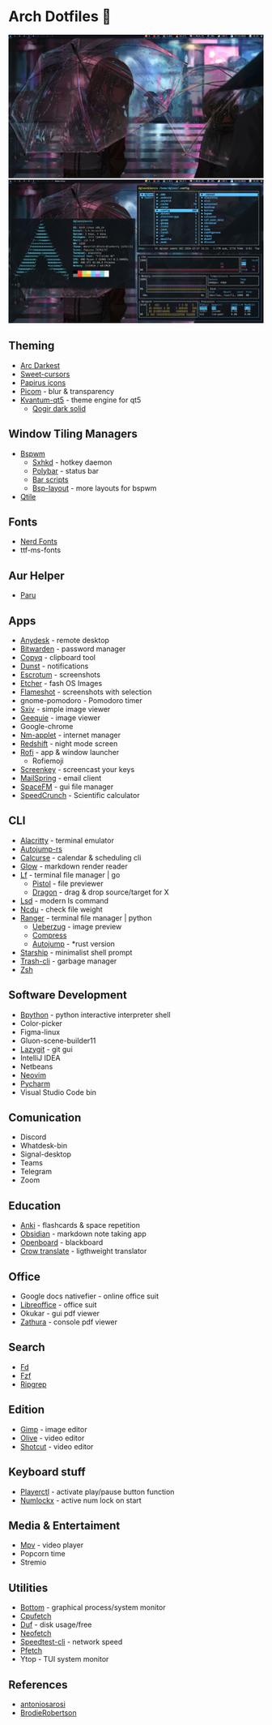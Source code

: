 # Arch Dotfiles 🥷

![1](https://github.com/Dgloor/dotfiles/blob/main/screenshots/05.png)
![2](https://github.com/Dgloor/dotfiles/blob/main/screenshots/06.png)

## Theming

- [Arc Darkest](https://www.gnome-look.org/p/1317409/)
- [Sweet-cursors](https://www.gnome-look.org/p/1393084/)
- [Papirus icons](https://www.gnome-look.org/p/1166289/)
- [Picom](https://github.com/ibhagwan/picom) - blur & transparency
- [Kvantum-qt5](https://store.kde.org/p/1005410/) - theme engine for qt5
  - [Qogir dark solid](https://github.com/vinceliuice/Qogir-kde)

## Window Tiling Managers

- [Bspwm](https://github.com/baskerville/bspwm)
  - [Sxhkd](https://github.com/baskerville/sxhkd) - hotkey daemon
  - [Polybar](https://github.com/polybar/polybar) - status bar
  - [Bar scripts](https://github.com/Dgloor/scripts)
  - [Bsp-layout](https://github.com/phenax/bsp-layout) - more layouts for bspwm
- [Qtile](http://www.qtile.org/)

## Fonts

- [Nerd Fonts](hhttps://github.com/ryanoasis/nerd-fonts)
- ttf-ms-fonts

## Aur Helper

- [Paru](https://github.com/Morganamilo/paru)

## Apps

- [Anydesk](https://anydesk.com/es) - remote desktop
- [Bitwarden](https://bitwarden.com/) - password manager
- [Copyq](https://github.com/hluk/CopyQ) - clipboard tool
- [Dunst](https://github.com/dunst-project/dunst) - notifications
- [Escrotum](https://github.com/Roger/escrotum) - screenshots
- [Etcher](https://github.com/balena-io/etcher) - fash OS Images
- [Flameshot](https://github.com/ManuelLR/docker-flameshot) - screenshots with selection
- gnome-pomodoro - Pomodoro timer
- [Sxiv](https://github.com/muennich/sxiv) - simple image viewer
- [Geequie](https://github.com/BestImageViewer/geeqie) - image viewer
- Google-chrome
- [Nm-applet](https://www.archlinux.org/packages/?name=network-manager-applet) - internet manager
- [Redshift](https://wiki.archlinux.org/index.php/redshift) - night mode screen
- [Rofi](https://github.com/davatorium/rofi) - app & window launcher
  - Rofiemoji
- [Screenkey](https://www.thregr.org/~wavexx/software/screenkey/) - screencast your keys
- [MailSpring](https://getmailspring.com/) - email client
- [SpaceFM](https://github.com/IgnorantGuru/spacefm) - gui file manager
- [SpeedCrunch](http://speedcrunch.org/) - Scientific calculator

## CLI

- [Alacritty](https://github.com/alacritty/alacritty) - terminal emulator
- [Autojump-rs](https://github.com/xen0n/autojump-rs)
- [Calcurse](https://github.com/lfos/calcurse) - calendar & scheduling cli
- [Glow](https://github.com/charmbracelet/glow) - markdown render reader
- [Lf](https://github.com/gokcehan/lf) - terminal file manager | go
  - [Pistol](https://github.com/doronbehar/pistol) - file previewer
  - [Dragon](https://github.com/mwh/dragon) - drag & drop source/target for X
- [Lsd](https://github.com/Peltoche/lsd) - modern ls command
- [Ncdu](https://www.archlinux.org/packages/community/x86_64/ncdu/) - check file weight
- [Ranger](https://github.com/ranger/ranger) - terminal file manager | python
  - [Ueberzug](https://github.com/ranger/ranger/wiki/Image-Previews) - image preview
  - [Compress](https://github.com/maximtrp/ranger-archives/blob/master/compress.py)
  - [Autojump](https://github.com/fdw/ranger-autojump) - \*rust version
- [Starship](https://starship.rs/) - minimalist shell prompt
- [Trash-cli](https://wiki.archlinux.org/index.php/Trash_management) - garbage manager
- [Zsh](<https://wiki.archlinux.org/index.php/Zsh_(Espa%C3%B1ol)>)

## Software Development

- [Bpython](https://github.com/bpython/bpython) - python interactive interpreter shell
- Color-picker
- Figma-linux
- Gluon-scene-builder11
- [Lazygit](https://github.com/jesseduffield/lazygit) - git gui
- IntelliJ IDEA
- Netbeans
- [Neovim](https://github.com/neovim/neovim)
- [Pycharm](https://www.jetbrains.com/es-es/pycharm/)
- Visual Studio Code bin

## Comunication

- Discord
- Whatdesk-bin
- Signal-desktop
- Teams
- Telegram
- Zoom

## Education

- [Anki](https://apps.ankiweb.net/) - flashcards & space repetition
- [Obsidian](https://obsidian.md/) - markdown note taking app
- [Openboard](https://openboard.ch/index.en.html) - blackboard
- [Crow translate](https://crow-translate.github.io/es/) - ligthweight translator

## Office

- Google docs nativefier - online office suit
- [Libreoffice](<https://wiki.archlinux.org/index.php/LibreOffice_(Español)>) - office suit
- Okukar - gui pdf viewer
- [Zathura](https://github.com/pwmt/zathura) - console pdf viewer

## Search

- [Fd](https://github.com/sharkdp/fd)
- [Fzf](https://github.com/junegunn/fzf)
- [Ripgrep](https://github.com/BurntSushi/ripgrep)

## Edition

- [Gimp](https://www.gimp.org/downloads/) - image editor
- [Olive](https://www.olivevideoeditor.org/) - video editor
- [Shotcut](https://shotcut.org/) - video editor

## Keyboard stuff

- [Playerctl](https://github.com/altdesktop/playerctl) - activate play/pause button function
- [Numlockx](<https://wiki.archlinux.org/index.php/activating_numlock_on_bootup_(espa%c3%b1ol)>) - active num lock on start

## Media & Entertaiment

- [Mpv](https://github.com/mpv-player/mpv) - video player
- Popcorn time
- Stremio

## Utilities

- [Bottom](https://github.com/ClementTsang/bottom) - graphical process/system monitor
- [Cpufetch](https://github.com/Dr-Noob/cpufetch)
- [Duf](https://github.com/muesli/duf) - disk usage/free
- [Neofetch](https://github.com/dylanaraps/neofetch)
- [Speedtest-cli](https://www.speedtest.net/es/apps/cli) - network speed
- [Pfetch](https://github.com/dylanaraps/pfetch)
- Ytop - TUI system monitor

## References

- [antoniosarosi](https://github.com/antoniosarosi/dotfiles)
- [BrodieRobertson](https://github.com/BrodieRobertson/dotfiles)
